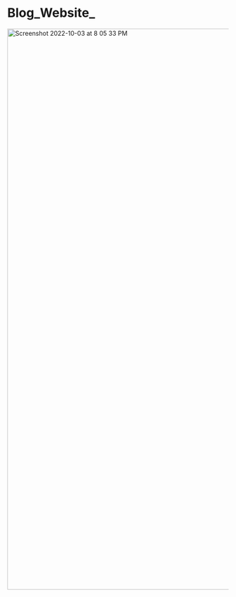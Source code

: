 # Blog_Website_
<img width="1278" alt="Screenshot 2022-10-03 at 8 05 33 PM" src="https://user-images.githubusercontent.com/109595491/193605577-96fc49bc-1874-4699-a001-263248764f62.png">
